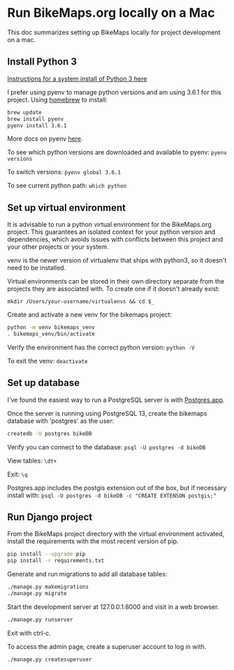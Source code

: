# Run BikeMaps.org locally on a Mac
This doc summarizes setting up BikeMaps locally for project development on a mac.

## Install Python 3

<a href='https://docs.python-guide.org/starting/install3/osx/'>Instructions for a system install of Python 3 here</a>

I prefer using pyenv to manage python versions and am using 3.6.1 for this project. Using <a href='https://brew.sh/'>homebrew</a> to install:
``` bash
brew update
brew install pyenv
pyenv install 3.6.1
```
More docs on pyenv <a href='https://github.com/pyenv/pyenv#installation'>here</a>.


To see which python versions are downloaded and available to pyenv: `pyenv versions`

To switch versions: `pyenv global 3.6.1`

To see current python path: `which python`

## Set up virtual environment

It is advisable to run a python virtual environment for the BikeMaps.org project. This guarantees an isolated context for your python version and dependencies, which avoids issues with conflicts between this project and your other projects or your system.

venv is the newer version of virtualenv that ships with python3, so it doesn't need to be installed.

Virtual environments can be stored in their own directory separate from the projects they are associated with. To create one if it doesn't already exist:

`mkdir /Users/your-username/virtualenvs && cd $_`

Create and activate a new venv for the bikemaps project:
``` bash
python -m venv bikemaps_venv
. bikemaps_venv/bin/activate
```

Verify the environment has the correct python version: `python -V`

To exit the venv: `deactivate`

## Set up database

I've found the easiest way to run a PostgreSQL server is with <a href='https://postgresapp.com/'>Postgres.app</a>.

Once the server is running using PostgreSQL 13, create the bikemaps database with 'postgres' as the user:
``` bash
createdb -U postgres bikeDB
```

Verify you can connect to the database: `psql -U postgres -d bikeDB`

View tables: `\dt+`

Exit: `\q`

Postgres.app includes the postgis extension out of the box, but if necessary install with: `psql -U postgres -d bikeDB -c "CREATE EXTENSON postgis;"`

## Run Django project

From the BikeMaps project directory with the virtual environment activated, install the requirements with the most recent version of pip.
``` bash
pip install --upgrade pip
pip install -r requirements.txt
```

Generate and run migrations to add all database tables:
``` bash
./manage.py makemigrations
./manage.py migrate
```

Start the development server at 127.0.0.1:8000 and visit in a web browser.
``` bash
./manage.py runserver
```

Exit with ctrl-c.

To access the admin page, create a superuser account to log in with.
``` bash
./manage.py createsuperuser
```
